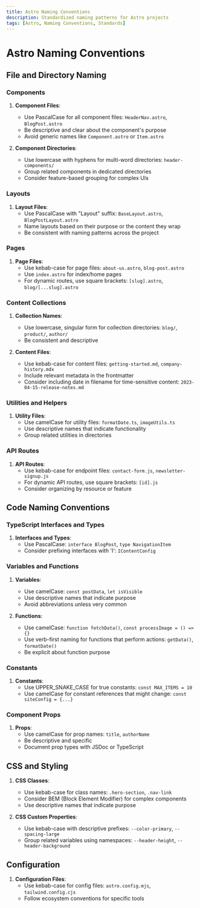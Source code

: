 ```yaml
---
title: Astro Naming Conventions
description: Standardized naming patterns for Astro projects
tags: [Astro, Naming Conventions, Standards]
---
```


# Astro Naming Conventions

## File and Directory Naming

### Components

1. **Component Files**:

    - Use PascalCase for all component files: `HeaderNav.astro`, `BlogPost.astro`
    - Be descriptive and clear about the component's purpose
    - Avoid generic names like `Component.astro` or `Item.astro`

2. **Component Directories**:
    - Use lowercase with hyphens for multi-word directories: `header-components/`
    - Group related components in dedicated directories
    - Consider feature-based grouping for complex UIs

### Layouts

1. **Layout Files**:
    - Use PascalCase with "Layout" suffix: `BaseLayout.astro`, `BlogPostLayout.astro`
    - Name layouts based on their purpose or the content they wrap
    - Be consistent with naming patterns across the project

### Pages

1. **Page Files**:
    - Use kebab-case for page files: `about-us.astro`, `blog-post.astro`
    - Use `index.astro` for index/home pages
    - For dynamic routes, use square brackets: `[slug].astro`, `blog/[...slug].astro`

### Content Collections

1. **Collection Names**:

    - Use lowercase, singular form for collection directories: `blog/`, `product/`, `author/`
    - Be consistent and descriptive

2. **Content Files**:
    - Use kebab-case for content files: `getting-started.md`, `company-history.mdx`
    - Include relevant metadata in the frontmatter
    - Consider including date in filename for time-sensitive content: `2023-04-15-release-notes.md`

### Utilities and Helpers

1. **Utility Files**:
    - Use camelCase for utility files: `formatDate.ts`, `imageUtils.ts`
    - Use descriptive names that indicate functionality
    - Group related utilities in directories

### API Routes

1. **API Routes**:
    - Use kebab-case for endpoint files: `contact-form.js`, `newsletter-signup.js`
    - For dynamic API routes, use square brackets: `[id].js`
    - Consider organizing by resource or feature

## Code Naming Conventions

### TypeScript Interfaces and Types

1. **Interfaces and Types**:
    - Use PascalCase: `interface BlogPost`, `type NavigationItem`
    - Consider prefixing interfaces with 'I': `IContentConfig`

### Variables and Functions

1. **Variables**:

    - Use camelCase: `const postData`, `let isVisible`
    - Use descriptive names that indicate purpose
    - Avoid abbreviations unless very common

2. **Functions**:
    - Use camelCase: `function fetchData()`, `const processImage = () => {}`
    - Use verb-first naming for functions that perform actions: `getData()`, `formatDate()`
    - Be explicit about function purpose

### Constants

1. **Constants**:
    - Use UPPER_SNAKE_CASE for true constants: `const MAX_ITEMS = 10`
    - Use camelCase for constant references that might change: `const siteConfig = {...}`

### Component Props

1. **Props**:
    - Use camelCase for prop names: `title`, `authorName`
    - Be descriptive and specific
    - Document prop types with JSDoc or TypeScript

## CSS and Styling

1. **CSS Classes**:

    - Use kebab-case for class names: `.hero-section`, `.nav-link`
    - Consider BEM (Block Element Modifier) for complex components
    - Use descriptive names that indicate purpose

2. **CSS Custom Properties**:
    - Use kebab-case with descriptive prefixes: `--color-primary`, `--spacing-large`
    - Group related variables using namespaces: `--header-height`, `--header-background`

## Configuration

1. **Configuration Files**:
    - Use kebab-case for config files: `astro.config.mjs`, `tailwind.config.cjs`
    - Follow ecosystem conventions for specific tools
